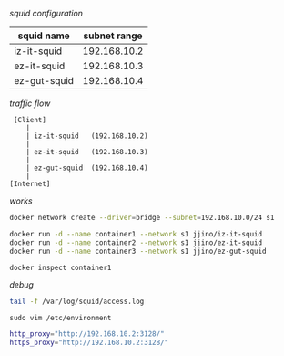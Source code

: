 _squid configuration_

|squid name | subnet range|
|---|---|
| iz-it-squid  | 192.168.10.2 |
| ez-it-squid  | 192.168.10.3 |
| ez-gut-squid | 192.168.10.4 |

_traffic flow_

     [Client]
        |
        | iz-it-squid   (192.168.10.2)
        |
        | ez-it-squid   (192.168.10.3)
        |
        | ez-gut-squid  (192.168.10.4)
        |
    [Internet]

_works_

```bash
docker network create --driver=bridge --subnet=192.168.10.0/24 s1

docker run -d --name container1 --network s1 jjino/iz-it-squid
docker run -d --name container2 --network s1 jjino/ez-it-squid
docker run -d --name container3 --network s1 jjino/ez-gut-squid

docker inspect container1

```


_debug_

```bash
tail -f /var/log/squid/access.log


```

`sudo vim /etc/environment`

```bash
http_proxy="http://192.168.10.2:3128/"
https_proxy="http://192.168.10.2:3128/"
```
